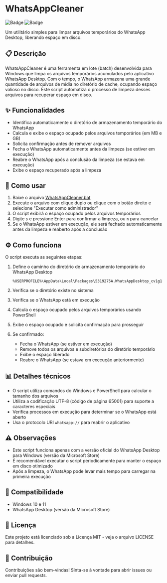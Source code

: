 # WhatsAppCleaner
![Badge](https://img.shields.io/badge/Windows-10%2B-0078D6?logo=windows&logoColor=white)
![Badge](https://img.shields.io/badge/License-MIT-green)

Um utilitário simples para limpar arquivos temporários do WhatsApp Desktop, liberando espaço em disco.

## 📋 Descrição

WhatsAppCleaner é uma ferramenta em lote (batch) desenvolvida para Windows que limpa os arquivos temporários acumulados pelo aplicativo WhatsApp Desktop. Com o tempo, o WhatsApp armazena uma grande quantidade de arquivos de mídia no diretório de cache, ocupando espaço valioso no disco. Este script automatiza o processo de limpeza desses arquivos para recuperar espaço em disco.

## ✨ Funcionalidades

- Identifica automaticamente o diretório de armazenamento temporário do WhatsApp
- Calcula e exibe o espaço ocupado pelos arquivos temporários (em MB e GB)
- Solicita confirmação antes de remover arquivos
- Fecha o WhatsApp automaticamente antes da limpeza (se estiver em execução)
- Reabre o WhatsApp após a conclusão da limpeza (se estava em execução)
- Exibe o espaço recuperado após a limpeza

## 🚀 Como usar

1. Baixe o arquivo [WhatsAppCleaner.bat](https://raw.githubusercontent.com/suportefloripa/WhatsAppCleaner/main/WhatsAppCleaner.bat)
2. Execute o arquivo com clique duplo ou clique com o botão direito e selecione "Executar como administrador"
3. O script exibirá o espaço ocupado pelos arquivos temporários
4. Digite `s` e pressione Enter para confirmar a limpeza, ou `n` para cancelar
5. Se o WhatsApp estiver em execução, ele será fechado automaticamente antes da limpeza e reaberto após a conclusão

## ⚙️ Como funciona

O script executa as seguintes etapas:

1. Define o caminho do diretório de armazenamento temporário do WhatsApp Desktop
   ```
   %USERPROFILE%\AppData\Local\Packages\5319275A.WhatsAppDesktop_cv1g1gvanyjgm\LocalState\shared\transfers
   ```

2. Verifica se o diretório existe no sistema

3. Verifica se o WhatsApp está em execução

4. Calcula o espaço ocupado pelos arquivos temporários usando PowerShell

5. Exibe o espaço ocupado e solicita confirmação para prosseguir

6. Se confirmado:
   - Fecha o WhatsApp (se estiver em execução)
   - Remove todos os arquivos e subdiretórios do diretório temporário
   - Exibe o espaço liberado
   - Reabre o WhatsApp (se estava em execução anteriormente)

## 📊 Detalhes técnicos

- O script utiliza comandos do Windows e PowerShell para calcular o tamanho dos arquivos
- Utiliza a codificação UTF-8 (código de página 65001) para suporte a caracteres especiais
- Verifica processos em execução para determinar se o WhatsApp está aberto
- Usa o protocolo URI `whatsapp://` para reabrir o aplicativo

## ⚠️ Observações

- Este script funciona apenas com a versão oficial do WhatsApp Desktop para Windows (versão da Microsoft Store)
- É recomendável executar o script periodicamente para manter o espaço em disco otimizado
- Após a limpeza, o WhatsApp pode levar mais tempo para carregar na primeira execução

## 🔄 Compatibilidade

- Windows 10 e 11
- WhatsApp Desktop (versão da Microsoft Store)

## 📜 Licença

Este projeto está licenciado sob a Licença MIT - veja o arquivo LICENSE para detalhes.

## 🤝 Contribuição

Contribuições são bem-vindas! Sinta-se à vontade para abrir issues ou enviar pull requests.
